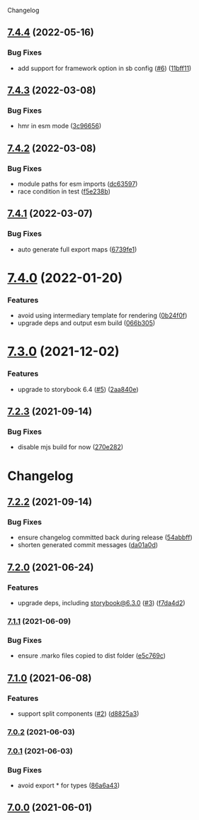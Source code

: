 Changelog

## [7.4.4](https://github.com/storybookjs/marko/compare/v7.4.3...v7.4.4) (2022-05-16)


### Bug Fixes

* add support for framework option in sb config ([#6](https://github.com/storybookjs/marko/issues/6)) ([11bff11](https://github.com/storybookjs/marko/commit/11bff11474da1a556df3db7b47f44618dce08d39))

## [7.4.3](https://github.com/storybookjs/marko/compare/v7.4.2...v7.4.3) (2022-03-08)


### Bug Fixes

* hmr in esm mode ([3c96656](https://github.com/storybookjs/marko/commit/3c966560b264ee23e7d19d334270ba7f4b1baad8))

## [7.4.2](https://github.com/storybookjs/marko/compare/v7.4.1...v7.4.2) (2022-03-08)


### Bug Fixes

* module paths for esm imports ([dc63597](https://github.com/storybookjs/marko/commit/dc635975273ec08e7ca7f2c3d9b400a7f8c85ece))
* race condition in test ([f5e238b](https://github.com/storybookjs/marko/commit/f5e238bbfcde4ac1403bd7c5e6a5d5b53ff0817f))

## [7.4.1](https://github.com/storybookjs/marko/compare/v7.4.0...v7.4.1) (2022-03-07)


### Bug Fixes

* auto generate full export maps ([6739fe1](https://github.com/storybookjs/marko/commit/6739fe1b8e6b1e2cf52b9942ad3b6b7756ee1dd0))

# [7.4.0](https://github.com/storybookjs/marko/compare/v7.3.0...v7.4.0) (2022-01-20)


### Features

* avoid using intermediary template for rendering ([0b24f0f](https://github.com/storybookjs/marko/commit/0b24f0f037399f1f691dea61b7d6c58233f7192d))
* upgrade deps and output esm build ([066b305](https://github.com/storybookjs/marko/commit/066b305d2a220324841b557b8c2184f629154f09))

# [7.3.0](https://github.com/storybookjs/marko/compare/v7.2.3...v7.3.0) (2021-12-02)


### Features

* upgrade to storybook 6.4 ([#5](https://github.com/storybookjs/marko/issues/5)) ([2aa840e](https://github.com/storybookjs/marko/commit/2aa840eeecf7d403b4526d75a09288feb4b19d8e))

## [7.2.3](https://github.com/storybookjs/marko/compare/v7.2.2...v7.2.3) (2021-09-14)


### Bug Fixes

* disable mjs build for now ([270e282](https://github.com/storybookjs/marko/commit/270e2827370fa8b327d62d6b3f99b9928ca5e55f))

# Changelog

## [7.2.2](https://github.com/storybookjs/marko/compare/v7.2.1...v7.2.2) (2021-09-14)

### Bug Fixes

* ensure changelog committed back during release ([54abbff](https://github.com/storybookjs/marko/commit/54abbffaa886ad44d9da74f22879e1bf8ff4ffac))
* shorten generated commit messages ([da01a0d](https://github.com/storybookjs/marko/commit/da01a0d6262aa14e588f08327b213e20b045800e))

## [7.2.0](https://github.com/storybookjs/marko/compare/v7.1.1...v7.2.0) (2021-06-24)


### Features

* upgrade deps, including storybook@6.3.0 ([#3](https://github.com/storybookjs/marko/issues/3)) ([f7da4d2](https://github.com/storybookjs/marko/commit/f7da4d21dee1deecd1db1f8d989818b445f5658d))

### [7.1.1](https://github.com/storybookjs/marko/compare/v7.1.0...v7.1.1) (2021-06-09)


### Bug Fixes

* ensure .marko files copied to dist folder ([e5c769c](https://github.com/storybookjs/marko/commit/e5c769c833bd5f874fe3b7c7dd34289ac59e3422))

## [7.1.0](https://github.com/storybookjs/marko/compare/v7.0.2...v7.1.0) (2021-06-08)


### Features

* support split components ([#2](https://github.com/storybookjs/marko/issues/2)) ([d8825a3](https://github.com/storybookjs/marko/commit/d8825a3b84a39a0dbcad14ce69d664f708387427))

### [7.0.2](https://github.com/storybookjs/marko/compare/v7.0.1...v7.0.2) (2021-06-03)

### [7.0.1](https://github.com/storybookjs/marko/compare/v6.3.0-alpha.19...v7.0.1) (2021-06-03)


### Bug Fixes

* avoid export * for types ([86a6a43](https://github.com/storybookjs/marko/commit/86a6a431916c7a56ae1feaf3d82393f453e0ae1c))

## [7.0.0](https://github.com/storybookjs/marko/compare/v6.3.0-alpha.19...v7.0.0) (2021-06-01)
